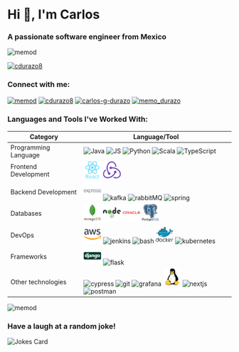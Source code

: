 # Hi 👋, I'm Carlos
### A passionate software engineer from Mexico

<p align="left"> <img src="https://komarev.com/ghpvc/?username=memod&label=Profile%20views&color=0e75b6&style=flat" alt="memod" /> </p>

<p align="left"> <a href="https://twitter.com/cdurazo8" target="blank"><img src="https://img.shields.io/twitter/follow/cdurazo8?logo=twitter&style=for-the-badge" alt="cdurazo8" /></a> </p>

<h3 align="left">Connect with me:</h3>
<p align="left">
<a href="https://dev.to/memod" target="blank"><img align="center" src="https://cdn.jsdelivr.net/npm/simple-icons@3.0.1/icons/dev-dot-to.svg" alt="memod" height="30" width="40" /></a>
<a href="https://twitter.com/cdurazo8" target="blank"><img align="center" src="https://cdn.jsdelivr.net/npm/simple-icons@3.0.1/icons/twitter.svg" alt="cdurazo8" height="30" width="40" /></a>
<a href="https://linkedin.com/in/carlos-g-durazo" target="blank"><img align="center" src="https://cdn.jsdelivr.net/npm/simple-icons@3.0.1/icons/linkedin.svg" alt="carlos-g-durazo" height="30" width="40" /></a>
<a href="https://instagram.com/memo_durazo" target="blank"><img align="center" src="https://cdn.jsdelivr.net/npm/simple-icons@3.0.1/icons/instagram.svg" alt="memo_durazo" height="30" width="40" /></a>
</p>


<h3 align="left">Languages and Tools I've Worked With:</h3>

| Category | Language/Tool |
| ----------- | ----------- |
| Programming Language | ![Java](https://raw.githubusercontent.com/devicons/devicon/master/icons/java/java-original.svg=40x40) ![JS](https://raw.githubusercontent.com/devicons/devicon/master/icons/javascript/javascript-original.svg=40x40) ![Python](https://raw.githubusercontent.com/devicons/devicon/master/icons/python/python-original.svg=40x40) ![Scala](https://raw.githubusercontent.com/devicons/devicon/master/icons/scala/scala-original.svg=40x40) ![TypeScript](https://raw.githubusercontent.com/devicons/devicon/master/icons/typescript/typescript-original.svg=40x40) |
| Frontend Development | <img src="https://raw.githubusercontent.com/devicons/devicon/master/icons/react/react-original-wordmark.svg" alt="react" width="40" height="40"/> <img src="https://raw.githubusercontent.com/devicons/devicon/master/icons/redux/redux-original.svg" alt="redux" width="40" height="40"/> |
| Backend Development | <img src="https://raw.githubusercontent.com/devicons/devicon/master/icons/express/express-original-wordmark.svg" alt="express" width="40" height="40"/> <img src="https://www.vectorlogo.zone/logos/apache_kafka/apache_kafka-icon.svg" alt="kafka" width="40" height="40"/> <img src="https://www.vectorlogo.zone/logos/rabbitmq/rabbitmq-icon.svg" alt="rabbitMQ" width="40" height="40"/> <img src="https://www.vectorlogo.zone/logos/springio/springio-icon.svg" alt="spring" width="40" height="40"/> |
| Databases | <img src="https://raw.githubusercontent.com/devicons/devicon/master/icons/mongodb/mongodb-original-wordmark.svg" alt="mongodb" width="40" height="40"/> <img src="https://raw.githubusercontent.com/devicons/devicon/master/icons/nodejs/nodejs-original-wordmark.svg" alt="nodejs" width="40" height="40"/> <img src="https://raw.githubusercontent.com/devicons/devicon/master/icons/oracle/oracle-original.svg" alt="oracle" width="40" height="40"/> <img src="https://raw.githubusercontent.com/devicons/devicon/master/icons/postgresql/postgresql-original-wordmark.svg" alt="postgresql" width="40" height="40"/> |
| DevOps | <img src="https://raw.githubusercontent.com/devicons/devicon/master/icons/amazonwebservices/amazonwebservices-original-wordmark.svg" alt="aws" width="40" height="40"/> <img src="https://www.vectorlogo.zone/logos/jenkins/jenkins-icon.svg" alt="jenkins" width="40" height="40"/> <img src="https://www.vectorlogo.zone/logos/gnu_bash/gnu_bash-icon.svg" alt="bash" width="40" height="40"/> <img src="https://raw.githubusercontent.com/devicons/devicon/master/icons/docker/docker-original-wordmark.svg" alt="docker" width="40" height="40"/> <img src="https://www.vectorlogo.zone/logos/kubernetes/kubernetes-icon.svg" alt="kubernetes" width="40" height="40"/> |
| Frameworks | <img src="https://raw.githubusercontent.com/devicons/devicon/master/icons/django/django-original.svg" alt="django" width="40" height="40"/> <img src="https://www.vectorlogo.zone/logos/pocoo_flask/pocoo_flask-icon.svg" alt="flask" width="40" height="40"/> |
| Other technologies | <img src="https://raw.githubusercontent.com/simple-icons/simple-icons/6e46ec1fc23b60c8fd0d2f2ff46db82e16dbd75f/icons/cypress.svg" alt="cypress" width="40" height="40"/> <img src="https://www.vectorlogo.zone/logos/git-scm/git-scm-icon.svg" alt="git" width="40" height="40"/> <img src="https://www.vectorlogo.zone/logos/grafana/grafana-icon.svg" alt="grafana" width="40" height="40"/> <img src="https://raw.githubusercontent.com/devicons/devicon/master/icons/linux/linux-original.svg" alt="linux" width="40" height="40"/> <img src="https://cdn.worldvectorlogo.com/logos/nextjs-3.svg" alt="nextjs" width="40" height="40"/> <img src="https://www.vectorlogo.zone/logos/getpostman/getpostman-icon.svg" alt="postman" width="40" height="40"/> |


<p><img align="center" src="https://github-readme-stats.vercel.app/api/top-langs?username=memod&show_icons=true&locale=en&layout=compact" alt="memod" /></p>

### Have a laugh at a random joke!
![Jokes Card](https://readme-jokes.vercel.app/api?theme=gradientBlue)
